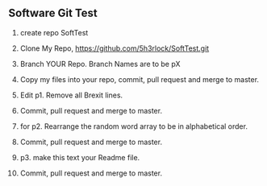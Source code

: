  
## Software Git Test
 
 
1. create repo SoftTest<YourName>
 
2. Clone My Repo, https://github.com/5h3rlock/SoftTest.git
 
3. Branch YOUR Repo. Branch Names are to be pX<YourName>
 
4. Copy my files into your repo, commit, pull request and merge to master.
 
5. Edit p1. Remove all Brexit lines.
 
6. Commit, pull request and merge to master.
 
7. for p2. Rearrange the random word array to be in alphabetical order.
 
8. Commit, pull request and merge to master.
 
9. p3. make this text your Readme file.
 
10. Commit, pull request and merge to master.